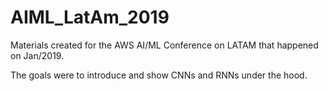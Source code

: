 # AIML_LatAm_2019
Materials created for the AWS AI/ML Conference on LATAM that happened on Jan/2019.

The goals were to introduce and show CNNs and RNNs under the hood.
